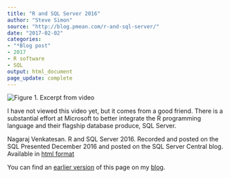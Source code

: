 ```yaml
---
title: "R and SQL Server 2016"
author: "Steve Simon"
source: "http://blog.pmean.com/r-and-sql-server/"
date: "2017-02-02"
categories:
- "*Blog post"
- 2017
- R software
- SQL
output: html_document
page_update: complete
---
```


![Figure 1. Excerpt from video](http://www.pmean.com/new-images/17/r-and-sql-server01.png)

<div class="notes">

I have not viewed this video yet, but it comes from a good friend. There is a substantial effort at Microsoft to better integrate the R programming language and their flagship database produce, SQL Server.

Nagaraj Venkatesan. R and SQL Server 2016. Recorded and posted on the SQL Presented December 2016 and posted on the SQL Server Central blog. Available in [html format][ven1]


You can find an [earlier version][sim1] of this page on my [blog][sim2].

[sim1]: http://blog.pmean.com/r-and-sql-server/
[sim2]: http://blog.pmean.com
[ven1]: http://www.sqlservercentral.com/blogs/sql-and-sql-only/2016/12/22/r-and-sql-server-2016/

</div>